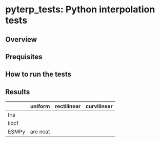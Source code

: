 # pyterp_tests: Python interpolation tests

## Overview

## Prequisites

## How to run the tests

## Results

|               | uniform       | rectilinear  | curvilinear |
| ------------- |---------------|--------------|-------------|
| Iris          |               |              |             |
| libcf         |               |              |             |
| ESMPy         | are neat      |              |             |
